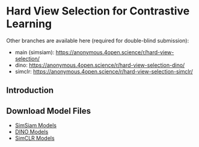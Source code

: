 # Hard View Selection for Contrastive Learning

Other branches are available here (required for double-blind submission):
- main (simsiam): https://anonymous.4open.science/r/hard-view-selection/
- dino: https://anonymous.4open.science/r/hard-view-selection-dino/
- simclr: https://anonymous.4open.science/r/hard-view-selection-simclr/

## Introduction

## Download Model Files
- [SimSiam Models](https://shorturl.at/rxCKO)
- [DINO Models](https://shorturl.at/ceA38)
- [SimCLR Models](https://shorturl.at/dBDV7)
